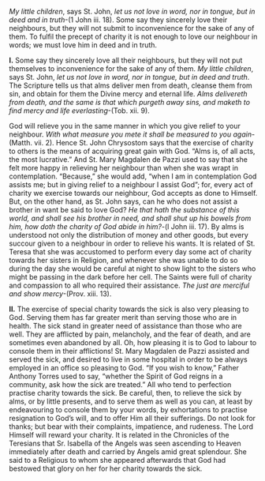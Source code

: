 
_My little children_, says St. John, _let us not love in word, nor in tongue, but in deed and in truth_-(1 John iii. 18). Some say they sincerely love their neighbours, but they will not submit to inconvenience for the sake of any of them. To fulfil the precept of charity it is not enough to love our neighbour in words; we must love him in deed and in truth.

**I\.** Some say they sincerely love all their neighbours, but they will not put themselves to inconvenience for the sake of any of them. _My little children_, says St. John, _let us not love in word, nor in tongue, but in deed and truth_. The Scripture tells us that alms deliver men from death, cleanse them from sin, and obtain for them the Divine mercy and eternal life. _Alms delivereth from death, and the same is that which purgeth away sins, and maketh to find mercy and life everlasting_-(Tob. xii. 9).

God will relieve you in the same manner in which you give relief to your neighbour. _With what measure you mete it shall be measured to you again_-(Matth. vii. 2). Hence St. John Chrysostom says that the exercise of charity to others is the means of acquiring great gain with God. “Alms is, of all acts, the most lucrative.” And St. Mary Magdalen de Pazzi used to say that she felt more happy in relieving her neighbour than when she was wrapt in contemplation. “Because,” she would add, “when I am in contemplation God assists me; but in giving relief to a neighbour I assist God”; for, every act of charity we exercise towards our neighbour, God accepts as done to Himself. But, on the other hand, as St. John says, can he who does not assist a brother in want be said to love God? _He that hath the substance of this world, and shall see his brother in need, and shall shut up his bowels from him, how doth the charity of God abide in him?_-(l John iii. 17). By alms is understood not only the distribution of money and other goods, but every succour given to a neighbour in order to relieve his wants. It is related of St. Teresa that she was accustomed to perform every day some act of charity towards her sisters in Religion, and whenever she was unable to do so during the day she would be careful at night to show light to the sisters who might be passing in the dark before her cell. The Saints were full of charity and compassion to all who required their assistance. _The just are merciful and show mercy_-(Prov. xiii. 13).

**II\.** The exercise of special charity towards the sick is also very pleasing to God. Serving them has far greater merit than serving those who are in health. The sick stand in greater need of assistance than those who are well. They are afflicted by pain, melancholy, and the fear of death, and are sometimes even abandoned by all. Oh, how pleasing it is to God to labour to console them in their afflictions! St. Mary Magdalen de Pazzi assisted and served the sick, and desired to live in some hospital in order to be always employed in an office so pleasing to God. “If you wish to know,” Father Anthony Torres used to say, “whether the Spirit of God reigns in a community, ask how the sick are treated.” All who tend to perfection practise charity towards the sick. Be careful, then, to relieve the sick by alms, or by little presents, and to serve them as well as you can, at least by endeavouring to console them by your words, by exhortations to practise resignation to God’s will, and to offer Him all their sufferings. Do not look for thanks; but bear with their complaints, impatience, and rudeness. The Lord Himself will reward your charity. It is related in the Chronicles of the Teresians that Sr. Isabella of the Angels was seen ascending to Heaven immediately after death and carried by Angels amid great splendour. She said to a Religious to whom she appeared afterwards that God had bestowed that glory on her for her charity towards the sick.

